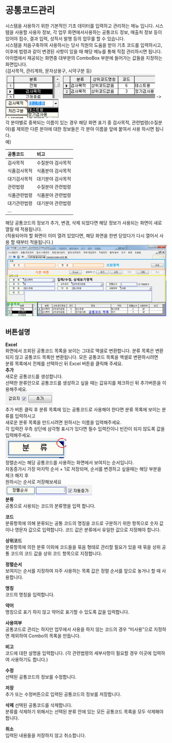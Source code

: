 # 공통코드관리

시스템을 사용하기 위한 기본적인 기초 데이터를 입력하고 관리하는 메뉴 입니다. 시스템을 사용할 사용자 정보, 각 업무 화면에서사용하는 공통코드 정보, 매출처 정보 등이 있어야 접수, 결과 입력, 성적서 발행 등의 업무를 할 수 있습니다.  
시스템을 처음구축하여 사용하시는 당사 직원의 도움을 받아 기초 코드를 입력하시고, 이후에 법령과 같이 변경된 사항이 있을 때 해당 메뉴를 통해 직접 관리하시면 됩니다.  
아이랩에서 제공되는 화면중 대부분의 ComboBox 부분에 들어가는 값들을 지정하는 화면입니다.  
\(검사목적, 관리계좌, 문자상용구, 시약구분 등\)  
![](/assets/002공통코드관리/검사목적01.png)  -&gt; ![](/assets/002공통코드관리/검사목적콤보박스02.png)  
각 분야별로 중복되는 이름이 있는 경우 해당 화면 표기 중 검사목적, 관련법령\(수질분야\)를 제외한 다른 분야에 대한 정보들은 각 분야 이름을 앞에 붙여서 사용 하시면 됩니다.  
예\)

| 공통코드 | 비고 |
| :--- | :--- |
| 검사목적 | 수질분야 검사목적 |
| 식품검사목적 | 식품분야 검사목적 |
| 대기검사목적 | 대기분야 검사목적 |
| 관련법령 | 수질분야 관련법령 |
| 식품관련법령 | 식품분야 관련법령 |
| 대기관련법령 | 대기분야 관련법령 |
| … |  |

해당 공통코드의 정보가 추가, 변경, 삭제 되었다면 해당 정보가 사용되는 화면이 새로 열릴 때 적용됩니다.  
\(적용되어야 할 화면이 이미 열려 있었다면, 해당 화면을 한번 닫았다가 다시 열어서 사용 할 때부터 적용됩니다.\)  
![](/assets/002공통코드관리/공통코드관리적용03.png)

## 버튼설명

**Excel**  
화면에서 조회된 공통코드 목록을 보이는 그대로 엑셀로 변환합니다.
분류 목록은 변환되지 않고 공통코드 목록만 변환됩니다. 모든 공통코드 목록을 엑셀로 변환하시려면  
분류 목록에서 전체를 선택하신 뒤 Excel 버튼을 클릭해 주세요.  
**추가**  
새로운 공통코드를 생성합니다.  
선택한 분류안으로 공통코드를 생성하고 싶을 때는 값유지를 체크하신 뒤 추가버튼을 이용해주세요.  
![](/assets/002공통코드관리/추가04.png)  
추가 버튼 클릭 후 분류 목록에 있는 공통코드로 사용해야 한다면 분류 목록에 보이는 분류를 입력하시고  
새로운 분류 목록을 만드시려면 원하시는 이름을 입력해주세요.  
각 입력칸 우측 상단에 삼각형 표시가 있다면 필수 입력칸이니 빈칸이 되지 않도록 값을 입력해주세요.  
![](/assets/002공통코드관리/분류05.png)  
정렬순서는 해당 공통코드를 사용하는 화면에서 보여지는 순서입니다.  
자동증가시 가장 마지막 순서 + 1로 저장되며, 순서를 변경하고 싶을때는 해당 부분을 체크 해지 후  
원하시는 순서로 저장해보세요  
![](/assets/002공통코드관리/정렬코드순서06.png)  
**분류**  
공통으로 사용되는 코드의 분류명을 입력 합니다.  

**코드**  
분류항목에 의해 분류되는 공통 코드의 명칭을 코드로 구분하기 위한 항목으로 숫자 값이나 영문자 값으로 입력합니다. 코드 값은 분류에서 유일한 값으로 지정해야 합니다.  

**상위코드**  
분류항목에 의한 분류 이외에 코드들을 묶음 형태로 관리할 필요가 있을 때 묶을 상위 공통 코드의 코드 값을 상위 코드 항목으로 지정합니다.  

**정렬순서**  
보여지는 순서를 지정하여 자주 사용하는 목록 값은 정렬 순서를 앞으로 놓거나 할 때 사용합니다.  

**명칭**  
코드의 명칭을 입력합니다.  

**약어**  
명칭으로 표기 하지 않고 약어로 표기할 수 있도록 값을 입력합니다.  

**사용여부**  
공통코드로 관리는 하지만 업무에서 사용을 하지 않는 코드의 경우 “미사용”으로 지정하면 제외하여 Combo의 목록을 만듭니다.  

**비고**  
코드에 대한 설명을 입력합니다. (각 관련법령의 세부사항이 필요할 경우 이곳에 입력하여 사용하기도 합니다.)  

**수정**  
선택된 공통코드의 정보를 수정합니다.  

**저장**  
추가 또는 수정버튼으로 입력된 공통코드의 정보를 저장합니다.  

**삭제** 
선택된 공통코드를 삭제합니다.  
분류를 삭제하기 위해서는 선택된 분류 안에 있는 모든 공통코드 목록을 모두 삭제해야 합니다.  

**취소**  
입력된 내용들을 저장하지 않고 취소합니다.